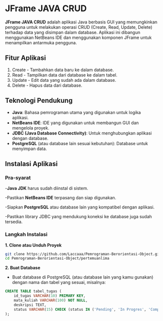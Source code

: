 # JFrame JAVA CRUD


**JFrame JAVA CRUD** adalah aplikasi Java berbasis GUI yang memungkinkan pengguna untuk melakukan operasi CRUD (Create, Read, Update, Delete) terhadap data yang disimpan dalam database. Aplikasi ini dibangun menggunakan NetBeans IDE dan menggunakan komponen JFrame untuk menampilkan antarmuka pengguna.

## Fitur Aplikasi
1. Create - Tambahkan data baru ke dalam database.
2. Read - Tampilkan data dari database ke dalam tabel.
3. Update - Edit data yang sudah ada dalam database.
4. Delete - Hapus data dari database.

## Teknologi Pendukung
- **Java**: Bahasa pemrograman utama yang digunakan untuk logika aplikasi.
- **NetBeans IDE**: IDE yang digunakan untuk membangun GUI dan mengelola proyek.
- **JDBC (Java Database Connectivity)**: Untuk menghubungkan aplikasi dengan database.
- **PostgreSQL** (atau database lain sesuai kebutuhan): Database untuk menyimpan data.

## Instalasi Aplikasi
### Pra-syarat
-**Java JDK** harus sudah diinstal di sistem.

-Pastikan **NetBeans IDE** terpasang dan siap digunakan.

-Siapkan **PostgreSQL** atau database lain yang kompatibel dengan aplikasi.

-Pastikan library JDBC yang mendukung koneksi ke database juga sudah tersedia.

### Langkah Instalasi

**1. Clone atau Unduh Proyek**

```bash
git clone https://github.com/Laccaaa/Pemrograman-Berorientasi-Object.git
cd Pemrograman-Berorientasi-Object/pertemuanlima
```


**2. Buat Database**
- Buat database di PostgreSQL (atau database lain yang kamu gunakan) dengan nama dan tabel yang sesuai, misalnya:


```sql
CREATE TABLE tabel_tugas (
    id_tugas VARCHAR(10) PRIMARY KEY,
    mata_kuliah VARCHAR(100) NOT NULL,
    deskripsi TEXT,
    status VARCHAR(15) CHECK (status IN ('Pending', 'In Progres', 'Completed'))
);






   

